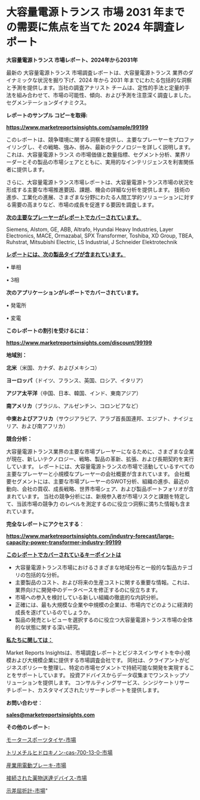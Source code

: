 # 大容量電源トランス 市場 2031 年までの需要に焦点を当てた 2024 年調査レポート

<strong>大容量電源トランス 市場レポート、2024年から2031年</strong>

最新の 大容量電源トランス 市場調査レポートは、大容量電源トランス 業界のダイナミックな状況を掘り下げ、2024 年から 2031 年までにわたる包括的な洞察と予測を提供します。当社の調査アナリスト チームは、定性的手法と定量的手法を組み合わせて、市場の可能性、傾向、および予測を注意深く調査しました。 セグメンテーションダイナミクス。



<strong>レポートのサンプル コピーを取得:</strong> <a href=https://www.marketreportsinsights.com/sample/99199>

<strong><u>https://www.marketreportsinsights.com/sample/99199</u></strong></a>

このレポートは、競争環境に関する洞察を提供し、主要なプレーヤーをプロファイリングし、その戦略、強み、弱み、最新のテクノロジーを詳しく説明します。 これは、大容量電源トランス の市場価値と数量指標、セグメント分析、業界リーダーとその製品の市場シェアとともに、実用的なインテリジェンスを利害関係者に提供します。

さらに、大容量電源トランス市場レポートは、大容量電源トランス市場の状況を形成する主要な市場推進要因、課題、機会の詳細な分析を提供します。 技術の進歩、工業化の進展、さまざまな分野にわたる人間工学的ソリューションに対する需要の高まりなど、市場の成長を促進する要因を調査します。



<strong><u>次の主要なプレーヤーがレポートでカバーされています。</u></strong>

Siemens, Alstom, GE, ABB, Altrafo, Hyundai Heavy Industries, Layer Electronics, MACE, Ormazabal, SPX Transformer, Toshiba, XD Group, TBEA, Ruhstrat, Mitsubishi Electric, LS Industrial, J Schneider Elektrotechnik



<strong><u><b>レポートには、次の製品タイプが含まれています。</b></u></strong>

• 単相

• 3相



<strong><b>次のアプリケーションがレポートでカバーされています。</b></strong>

• 発電所

• 変電



<strong><b>このレポートの割引を受けるには：</b></strong><a href=https://www.marketreportsinsights.com/discount/99199>

<strong><u>https://www.marketreportsinsights.com/discount/99199</u></strong></a>



<strong>地域別：</strong>



<strong>北米</strong>（米国、カナダ、およびメキシコ）



<strong>ヨーロッパ</strong>（ドイツ、フランス、英国、ロシア、イタリア）



<strong>アジア太平洋</strong>（中国、日本、韓国、インド、東南アジア）



<strong>南アメリカ</strong>（ブラジル、アルゼンチン、コロンビアなど）



<strong>中東およびアフリカ</strong>（サウジアラビア、アラブ首長国連邦、エジプト、ナイジェリア、および南アフリカ）



<strong>競合分析：</strong>

大容量電源トランス業界の主要な市場プレーヤーになるために、さまざまな企業が現在、新しいテクノロジー、戦略、製品の革新、拡張、および長期契約を実行しています。 レポートには、大容量電源トランスの市場で活動しているすべての主要なプレーヤーと小規模なプレーヤーの会社概要が含まれています。 会社概要セグメントには、主要な市場プレーヤーのSWOT分析、組織の進歩、最近の動向、会社の買収、成長戦略、世界市場シェア、および製品ポートフォリオが含まれています。 当社の競争分析には、新規参入者が市場リスクと課題を特定して、当該市場の競争力 のレベルを測定するのに役立つ洞察に満ちた情報も含まれています。



<strong>完全なレポートにアクセスする</strong>：

<a href=https://www.marketreportsinsights.com/industry-forecast/large-capacity-power-transformer-industry-99199>

<strong><u>https://www.marketreportsinsights.com/industry-forecast/large-capacity-power-transformer-industry-99199</u></strong></a>



<strong><u><b>このレポートでカバーされているキーポイントは</b></u></strong>
<ul>
  <li>大容量電源トランス市場におけるさまざまな地域分布と一般的な製品カテゴリの包括的な分析。</li>
  <li>主要製品のコスト、および将来の生産コストに関する重要な情報。これは、業界向けに開発中のデータベースを修正するのに役立ちます。</li>
  <li>市場への参入を検討している新しい組織の徹底的な内訳分析。</li>
  <li>正確には、最も大規模な企業や中規模の企業は、市場内でどのように経済的成長を遂げているのでしょうか。</li>
  <li>製品の発売とレビューを選択するのに役立つ大容量電源トランス市場の全体的な状態に関する深い研究。</li>
</ul>


<strong><u><b>私たちに関しては：</b></u></strong>

Market Reports Insightsは、市場調査レポートとビジネスインサイトを中小規模および大規模企業に提供する市場調査会社です。 同社は、クライアントがビジネスポリシーを整理し、特定の市場セグメントで持続可能な開発を実現することをサポートしています。 投資アドバイスからデータ収集までワンストップソリューションを提供します。 コンサルティングサービス、シンジケートリサーチレポート、カスタマイズされたリサーチレポートを提供します。



<strong><b>お問い合わせ</b></strong>：

<a href=mailto:sales@marketreportsinsights.com>

<strong><u>sales@marketreportsinsights.com</u></strong></a>



<strong>その他のレポート:</strong>

<a href=https://www.linkedin.com/pulse/モータースポーツタイヤ-市場-2023-収益と成長ドライバー-2030-zzawf/>モータースポーツタイヤ-市場</a>

<a href=https://www.linkedin.com/pulse/トリメチルヒドロキノン-cas-700-13-0-市場-2023-新興市場-将来の動向と市場需要-2030-pr-news-hub-fxlrf/>トリメチルヒドロキノン-cas-700-13-0-市場</a>

<a href=https://www.linkedin.com/pulse/産業用電動ブレーキ-市場-2023-最新の-cagr-および成長分析-2030-pr-news-hub-alxbf/>産業用電動ブレーキ-市場</a>

<a href=https://www.linkedin.com/pulse/接続された薬物送達デバイス-市場-2023-推進要因と成長機会-2030-gokff/>接続された薬物送達デバイス-市場</a>

<a href=https://www.linkedin.com/pulse/示差屈折計-市場-2023-新興市場-将来の動向と市場需要-2030-analytics-achievers-24-analysis-stu0f/>示差屈折計-市場</a>"
